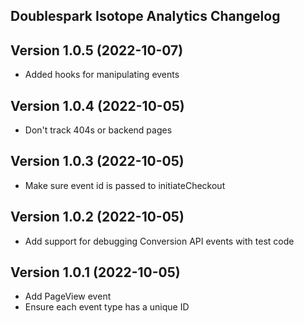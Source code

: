 Doublespark Isotope Analytics Changelog
---------------------------------------
Version 1.0.5 (2022-10-07)
--------------------------
- Added hooks for manipulating events

Version 1.0.4 (2022-10-05)
--------------------------
- Don't track 404s or backend pages

Version 1.0.3 (2022-10-05)
--------------------------
- Make sure event id is passed to initiateCheckout

Version 1.0.2 (2022-10-05)
--------------------------
- Add support for debugging Conversion API events with test code

Version 1.0.1 (2022-10-05)
--------------------------
- Add PageView event
- Ensure each event type has a unique ID